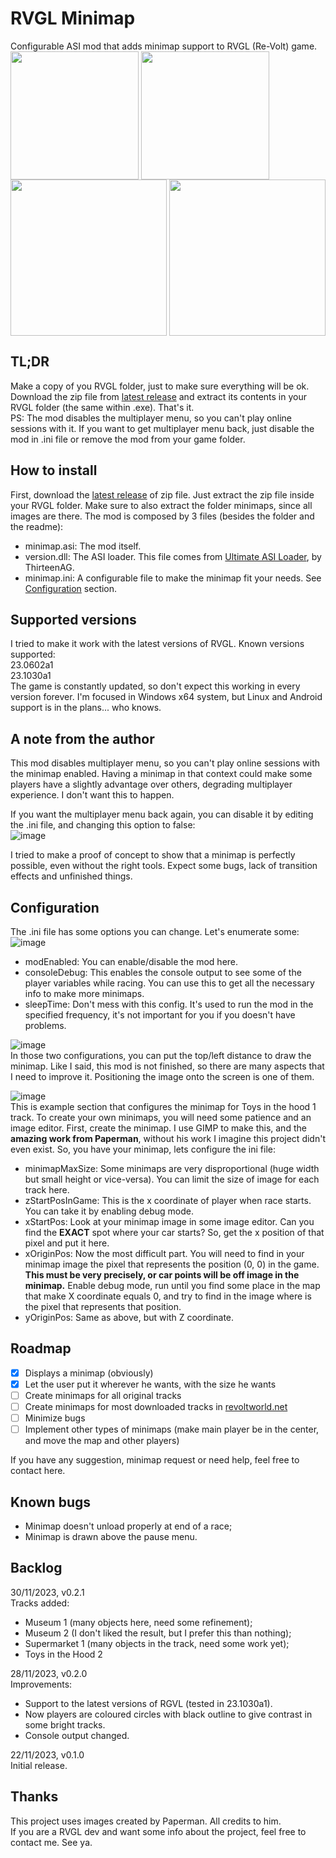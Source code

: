 # RVGL Minimap
Configurable ASI mod that adds minimap support to RVGL (Re-Volt) game.  
<img src="https://github.com/EliederSousa/RVGL-Minimap/assets/16262291/d46f4cae-83f7-4f55-895d-5cc6d5cbb2d2" align="center" height="205" >
<img src="https://github.com/EliederSousa/RVGL-Minimap/assets/16262291/5c0bd40f-c34e-42cf-b1cd-c0a5171e24d1" align="center" height="205" >
<img src="https://github.com/EliederSousa/RVGL-Minimap/assets/16262291/939be166-e096-4141-8c1a-b6020079d85f" align="center" height="250" >
<img src="https://github.com/EliederSousa/RVGL-Minimap/assets/16262291/daa70d57-b042-4292-b63b-a81a90f87ca4" align="center" height="250" >  

## TL;DR
Make a copy of you RVGL folder, just to make sure everything will be ok. Download the zip file from [latest release](https://github.com/EliederSousa/RVGL-Minimap/releases/tag/latest) and extract its contents in your RVGL folder (the same within .exe). That's it.  
PS: The mod disables the multiplayer menu, so you can't play online sessions with it. If you want to get multiplayer menu back, just disable the mod in .ini file or remove the mod from your game folder.

## How to install
First, download the [latest release](https://github.com/EliederSousa/RVGL-Minimap/releases/tag/latest) of zip file. Just extract the zip file inside your RVGL folder. Make sure to also extract the folder minimaps, since all images are there. The mod is composed by 3 files (besides the folder and the readme):
  - minimap.asi: The mod itself.
  - version.dll: The ASI loader. This file comes from [Ultimate ASI Loader](https://github.com/ThirteenAG/Ultimate-ASI-Loader), by ThirteenAG.
  - minimap.ini: A configurable file to make the minimap fit your needs. See [Configuration](#Configuration) section.

## Supported versions
I tried to make it work with the latest versions of RVGL. Known versions supported:  
23.0602a1  
23.1030a1  
The game is constantly updated, so don't expect this working in every version forever. I'm focused in Windows x64 system, but Linux and Android support is in the plans... who knows.  

## A note from the author
This mod disables multiplayer menu, so you can't play online sessions with the minimap enabled. Having a minimap in that context could make some players have a slightly advantage over others, degrading multiplayer experience. I don't want this to happen. 

If you want the multiplayer menu back again, you can disable it by editing the .ini file, and changing this option to false:  
![image](https://github.com/EliederSousa/RVGL-Minimap/assets/16262291/237a6507-c814-45a8-bbd3-e72250c5c369)  

I tried to make a proof of concept to show that a minimap is perfectly possible, even without the right tools. Expect some bugs, lack of transition effects and unfinished things.  

## Configuration
The .ini file has some options you can change. Let's enumerate some:  
  ![image](https://github.com/EliederSousa/RVGL-Minimap/assets/16262291/6b14c4e8-e58a-4d08-a2cc-26a9414e8111)  
  - modEnabled: You can enable/disable the mod here.
  - consoleDebug: This enables the console output to see some of the player variables while racing. You can use this to get all the necessary info to make more minimaps.
  - sleepTime: Don't mess with this config. It's used to run the mod in the specified frequency, it's not important for you if you doesn't have problems.

![image](https://github.com/EliederSousa/RVGL-Minimap/assets/16262291/45d4bc65-01b3-4831-8c90-38b308af6a2d)  
  In those two configurations, you can put the top/left distance to draw the minimap. Like I said, this mod is not finished, so there are many aspects that I need to improve it. Positioning the image onto the screen is one of them.

![image](https://github.com/EliederSousa/RVGL-Minimap/assets/16262291/c29bcf4f-4b8f-4972-ba80-a9c9ca87a6fa)  
  This is example section that configures the minimap for Toys in the hood 1 track. To create your own minimaps, you will need some patience and an image editor. 
  First, create the minimap. I use GIMP to make this, and the **amazing work from Paperman**, without his work I imagine this project didn't even exist. So, you have your minimap, lets configure the ini file:
  
  - minimapMaxSize: Some minimaps are very disproportional (huge width but small height or vice-versa). You can limit the size of image for each track here.  
  - zStartPosInGame: This is the x coordinate of player when race starts. You can take it by enabling debug mode.  
  - xStartPos: Look at your minimap image in some image editor. Can you find the **EXACT** spot where your car starts? So, get the x position of that pixel and put it here.  
  - xOriginPos: Now the most difficult part. You will need to find in your minimap image the pixel that represents the position (0, 0) in the game. **This must be very precisely, or car points will be off image in the minimap.** Enable debug mode, run until you find some place in the map that make X coordinate equals 0, and try to find in the image where is the pixel that represents that position.  
  - yOriginPos: Same as above, but with Z coordinate.

## Roadmap 
  - [x] Displays a minimap (obviously)
  - [x] Let the user put it wherever he wants, with the size he wants
  - [ ] Create minimaps for all original tracks
  - [ ] Create minimaps for most downloaded tracks in [revoltworld.net](https://www.revoltworld.net/)
  - [ ] Minimize bugs
  - [ ] Implement other types of minimaps (make main player be in the center, and move the map and other players)

  If you have any suggestion, minimap request or need help, feel free to contact here.

## Known bugs
  - Minimap doesn't unload properly at end of a race;
  - Minimap is drawn above the pause menu.
  
## Backlog

30/11/2023, v0.2.1  
Tracks added:
- Museum 1 (many objects here, need some refinement);
- Museum 2 (I don't liked the result, but I prefer this than nothing);
- Supermarket 1 (many objects in the track, need some work yet);
- Toys in the Hood 2

28/11/2023, v0.2.0  
Improvements:    
- Support to the latest versions of RGVL (tested in 23.1030a1).
- Now players are coloured circles with black outline to give contrast in some bright tracks.
- Console output changed.

22/11/2023, v0.1.0  
Initial release.  
  
## Thanks
This project uses images created by Paperman. All credits to him.  
If you are a RVGL dev and want some info about the project, feel free to contact me. See ya.
